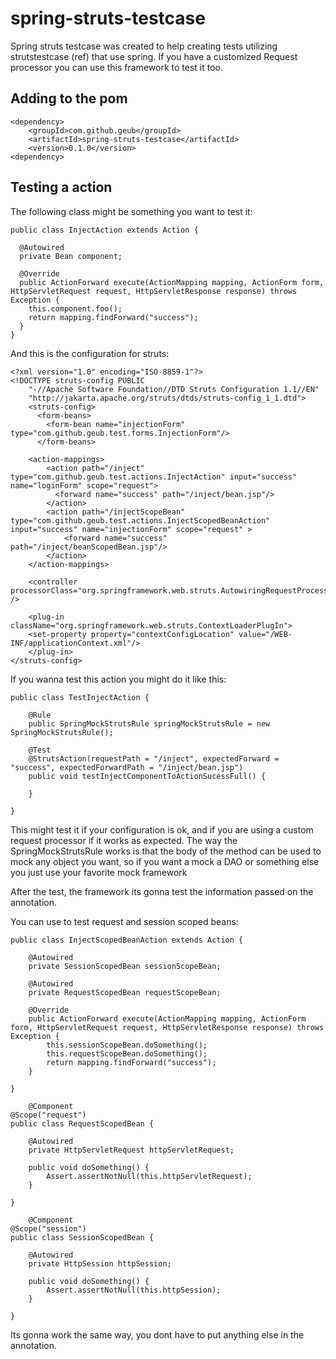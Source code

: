 spring-struts-testcase
======================

Spring struts testcase was created to help creating tests utilizing strutstestcase (ref) that use spring. If you have a customized Request processor you can use this framework to test it too.

Adding to the pom
-----------------
    <dependency>
        <groupId>com.github.geub</groupId>
        <artifactId>spring-struts-testcase</artifactId>
        <version>0.1.0</version>
    <dependency>

Testing a action
--------------

The following class might be something you want to test it:

    public class InjectAction extends Action {
    
      @Autowired
      private Bean component;
      
      @Override
      public ActionForward execute(ActionMapping mapping, ActionForm form, HttpServletRequest request, HttpServletResponse response) throws Exception {
        this.component.foo();
        return mapping.findForward("success");
      }
    }

And this is the configuration for struts: 

    <?xml version="1.0" encoding="ISO-8859-1"?>
    <!DOCTYPE struts-config PUBLIC
        "-//Apache Software Foundation//DTD Struts Configuration 1.1//EN"
        "http://jakarta.apache.org/struts/dtds/struts-config_1_1.dtd">
        <struts-config>
          <form-beans>
            <form-bean name="injectionForm" type="com.github.geub.test.forms.InjectionForm"/>
          </form-beans>
  
        <action-mappings>
            <action path="/inject" type="com.github.geub.test.actions.InjectAction" input="success" name="loginForm" scope="request">
              <forward name="success" path="/inject/bean.jsp"/>
            </action>
            <action path="/injectScopeBean" type="com.github.geub.test.actions.InjectScopedBeanAction" input="success" name="injectionForm" scope="request" >
            	<forward name="success" path="/inject/beanScopedBean.jsp"/>
            </action>
        </action-mappings>       
  
        <controller processorClass="org.springframework.web.struts.AutowiringRequestProcessor" />
        
        <plug-in className="org.springframework.web.struts.ContextLoaderPlugIn">
        <set-property property="contextConfigLocation" value="/WEB-INF/applicationContext.xml"/>
        </plug-in>
    </struts-config>

If you wanna test this action you might do it like this:

    public class TestInjectAction {
    
    	@Rule
    	public SpringMockStrutsRule springMockStrutsRule = new SpringMockStrutsRule();
    
    	@Test
    	@StrutsAction(requestPath = "/inject", expectedForward = "success", expectedForwardPath = "/inject/bean.jsp")
    	public void testInjectComponentToActionSucessFull() {
    		
    	}
    
    }
    
This might test it if your configuration is ok, and if you are using a custom request processor if it works as expected.
The way the SpringMockStrutsRule works is that the body of the method can be used to mock any object you want, so if you want a mock a DAO or something else you just use your favorite mock framework

After the test, the framework its gonna test the information passed on the annotation.

You can use to test request and session scoped beans:

    public class InjectScopedBeanAction extends Action {
    
    	@Autowired
    	private SessionScopedBean sessionScopeBean;
    
    	@Autowired
    	private RequestScopedBean requestScopeBean;
    
    	@Override
    	public ActionForward execute(ActionMapping mapping, ActionForm form, HttpServletRequest request, HttpServletResponse response) throws Exception {
    		this.sessionScopeBean.doSomething();
    		this.requestScopeBean.doSomething();
    		return mapping.findForward("success");
    	}
    
    }
    
        @Component
    @Scope("request")
    public class RequestScopedBean {
    
    	@Autowired
    	private HttpServletRequest httpServletRequest;
    
    	public void doSomething() {
    		Assert.assertNotNull(this.httpServletRequest);
    	}
    
    }
    
        @Component
    @Scope("session")
    public class SessionScopedBean {
    
    	@Autowired
    	private HttpSession httpSession;
    
    	public void doSomething() {
    		Assert.assertNotNull(this.httpSession);
    	}
    
    }
    
Its gonna work the same way, you dont have to put anything else in the annotation.

